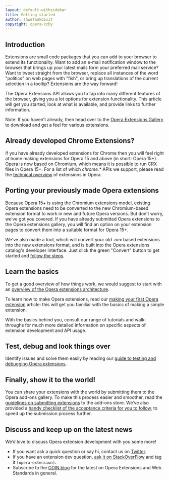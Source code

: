```yaml
---
layout: default-withsidebar
title: Getting started
author: shwetankdixit
copyright: opera-ccby
---
```


## Introduction

Extensions are small code packages that you can add to your browser to extend its functionality. Want to add an e-mail notification window to the browser that brings up your latest mails form your preferred mail service? Want to tweet straight from the browser, replace all instances of the word "politics" on web pages with "fish", or bring up translations of the current selection in a tooltip? Extensions are the way forward!

The Opera Extensions API allows you to tap into many different features of the browser, giving you a lot options for extension functionality. This article will get you started, look at what is available, and provide links to further information.

Note: If you haven’t already, then head over to the [Opera Extensions Gallery](https://addons.opera.com/addons/extensions/) to download and get a feel for various extensions.

## Already developed Chrome Extensions?
If you have already developed extensions for Chrome then you will feel right at home making extensions for Opera 15 and above (in short: Opera 15+). Opera is now based on Chromium, which means it is possible to run CRX files in Opera 15+. For a list of which *chrome.\** APIs we support, please read the [technical overview](tut_architecture_overview.html) of extensions in Opera.

## Porting your previously made Opera extensions
Because Opera 15+ is using the Chromium extensions model, existing Opera extensions need to be converted to the new Chromium-based extension format to work in new and future Opera versions. But don’t worry, we’ve got you covered. If you have already submitted Opera extensions to the Opera extensions gallery, you will find an option on your extension pages to convert them into a suitable format for Opera 15+. 

We've also made a tool, which will convert your old *.oex* based extensions into the new extensions format, and is built into the Opera extensions catalog's developer interface. Just click the green "Convert" button to get started and [follow the steps](tut_conversion.html).

## Learn the basics
To get a good overview of how things work, we would suggest to start with an [overview of the Opera extensions architecture](tut_architecture_overview.html).

To learn how to make Opera extensions, read our [making your first Opera extension](tut_basics.html) article: this will get you familiar with the basics of making a simple extension.

With the basics behind you, consult our range of tutorials and walk-throughs for much more detailed information on specific aspects of extension development and API usage. 

## Test, debug and look things over
Identify issues and solve them easily by reading our [guide to testing and debugging Opera extensions](tut_testing.html). 

## Finally, show it to the world!
You can share your extensions with the world by submitting them to the Opera add-ons gallery. To make this process easier and smoother, read the [guidelines on submitting extensions](tut_publishing_guidelines.html) to the add-ons store. We’ve also provided a [handy checklist of the acceptance criteria for you to follow](tut_publishing_guidelines.html#acceptance-criteria), to speed up the submission process further. 

<!--## Updating your extension?
If you already have an existing extension in the store and want to update it, follow these [steps on releasing updates to Opera extensions](tut_publishing_new_version.html); your users will receive the latest and greatest version of your extension in no time! -->

## Discuss and keep up on the latest news
We’d love to discuss Opera extension development with you some more! 

* If you want ask a quick question or say hi, contact us on [Twitter](https://twitter.com/odevrel/).
* If you have an extension dev question, [ask it on StackOverFlow](http://stackoverflow.com/questions/tagged/opera-extension) and tag it `[opera-extension]`.
* Subscribe to the [ODIN blog](http://my.opera.com/odin/blog/) for the latest on Opera Extensions and Web Standards in general.